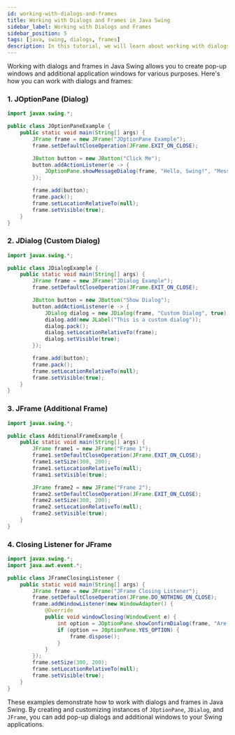 ```yaml
---
id: working-with-dialogs-and-frames
title: Working with Dialogs and Frames in Java Swing
sidebar_label: Working with Dialogs and Frames
sidebar_position: 5
tags: [java, swing, dialogs, frames]
description: In this tutorial, we will learn about working with dialogs and frames in Java Swing. We will learn how to create and use dialog boxes and frames in Swing applications.
---
```

Working with dialogs and frames in Java Swing allows you to create pop-up windows and additional application windows for various purposes. Here's how you can work with dialogs and frames:

### 1. JOptionPane (Dialog)

```java
import javax.swing.*;

public class JOptionPaneExample {
    public static void main(String[] args) {
        JFrame frame = new JFrame("JOptionPane Example");
        frame.setDefaultCloseOperation(JFrame.EXIT_ON_CLOSE);

        JButton button = new JButton("Click Me");
        button.addActionListener(e -> {
            JOptionPane.showMessageDialog(frame, "Hello, Swing!", "Message", JOptionPane.INFORMATION_MESSAGE);
        });

        frame.add(button);
        frame.pack();
        frame.setLocationRelativeTo(null);
        frame.setVisible(true);
    }
}
```

### 2. JDialog (Custom Dialog)

```java
import javax.swing.*;

public class JDialogExample {
    public static void main(String[] args) {
        JFrame frame = new JFrame("JDialog Example");
        frame.setDefaultCloseOperation(JFrame.EXIT_ON_CLOSE);

        JButton button = new JButton("Show Dialog");
        button.addActionListener(e -> {
            JDialog dialog = new JDialog(frame, "Custom Dialog", true);
            dialog.add(new JLabel("This is a custom dialog"));
            dialog.pack();
            dialog.setLocationRelativeTo(frame);
            dialog.setVisible(true);
        });

        frame.add(button);
        frame.pack();
        frame.setLocationRelativeTo(null);
        frame.setVisible(true);
    }
}
```

### 3. JFrame (Additional Frame)

```java
import javax.swing.*;

public class AdditionalFrameExample {
    public static void main(String[] args) {
        JFrame frame1 = new JFrame("Frame 1");
        frame1.setDefaultCloseOperation(JFrame.EXIT_ON_CLOSE);
        frame1.setSize(300, 200);
        frame1.setLocationRelativeTo(null);
        frame1.setVisible(true);

        JFrame frame2 = new JFrame("Frame 2");
        frame2.setDefaultCloseOperation(JFrame.EXIT_ON_CLOSE);
        frame2.setSize(300, 200);
        frame2.setLocationRelativeTo(null);
        frame2.setVisible(true);
    }
}
```

### 4. Closing Listener for JFrame

```java
import javax.swing.*;
import java.awt.event.*;

public class JFrameClosingListener {
    public static void main(String[] args) {
        JFrame frame = new JFrame("JFrame Closing Listener");
        frame.setDefaultCloseOperation(JFrame.DO_NOTHING_ON_CLOSE);
        frame.addWindowListener(new WindowAdapter() {
            @Override
            public void windowClosing(WindowEvent e) {
                int option = JOptionPane.showConfirmDialog(frame, "Are you sure you want to exit?", "Confirm Exit", JOptionPane.YES_NO_OPTION);
                if (option == JOptionPane.YES_OPTION) {
                    frame.dispose();
                }
            }
        });
        frame.setSize(300, 200);
        frame.setLocationRelativeTo(null);
        frame.setVisible(true);
    }
}
```

These examples demonstrate how to work with dialogs and frames in Java Swing. By creating and customizing instances of `JOptionPane`, `JDialog`, and `JFrame`, you can add pop-up dialogs and additional windows to your Swing applications.